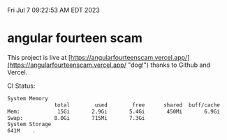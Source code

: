 Fri Jul  7 09:22:53 AM EDT 2023

# angular fourteen scam


This project is live at [https://angularfourteenscam.vercel.app/](https://angularfourteenscam.vercel.app/ "dog!") thanks to Github and Vercel.

CI Status: 

```bash
System Memory
               total        used        free      shared  buff/cache   available
Mem:            15Gi       2.9Gi       5.4Gi       450Mi       6.9Gi        11Gi
Swap:          8.0Gi       715Mi       7.3Gi
System Storage
641M	.
```
```bash
